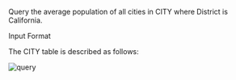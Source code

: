 Query the average population of all cities in CITY where District is California.

Input Format

The CITY table is described as follows: 

![query](https://s3.amazonaws.com/hr-challenge-images/8137/1449729804-f21d187d0f-CITY.jpg)
